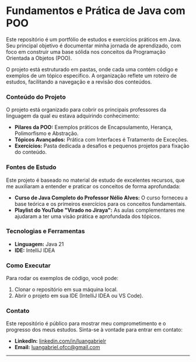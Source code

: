 # Fundamentos e Prática de Java com POO

Este repositório é um portfólio de estudos e exercícios práticos em Java. Seu principal objetivo é documentar minha jornada de aprendizado, com foco em construir uma base sólida nos conceitos da Programação Orientada a Objetos (POO).

O projeto está estruturado em pastas, onde cada uma contém código e exemplos de um tópico específico. A organização reflete um roteiro de estudos, facilitando a navegação e a revisão dos conteúdos.



### **Conteúdo do Projeto**

O projeto está organizado para cobrir os principais professores da linguagem da qual eu estava adquirindo conhecimento:

* **Pilares da POO:** Exemplos práticos de Encapsulamento, Herança, Polimorfismo e Abstração.
* **Tópicos Avançados:** Prática com Interfaces é Tratamento de Exceções.
* **Exercícios:** Pasta dedicada a desafios e pequenos projetos para fixação do conteúdo.


### **Fontes de Estudo**

Este projeto é baseado no material de estudo de excelentes recursos, que me auxiliaram a entender e praticar os conceitos de forma aprofundada:

* **Curso de Java Completo do Professor Nélio Alves:** O curso forneceu a base teórica e os primeiros exercícios para os conceitos fundamentais.
* **Playlist do YouTube "Virado no Jiraya":** As aulas complementares me ajudaram a ter uma visão prática e aprofundada dos tópicos.



### **Tecnologias e Ferramentas**

* **Linguagem:** Java 21
* **IDE:** IntelliJ IDEA



### **Como Executar**

Para rodar os exemplos de código, você pode:

1.  Clonar o repositório em sua máquina local.
2.  Abrir o projeto em sua IDE (IntelliJ IDEA ou VS Code).



### **Contato**

Este repositório é público para mostrar meu comprometimento e o progresso dos meus estudos. Sinta-se à vontade para entrar em contato:

* **LinkedIn:** [linkedin.com/in/luangabrielr](https://www.linkedin.com/in/luangabrielr/)
* **Email:** luangabriel.ofcc@gmail.com

---
